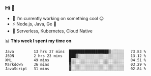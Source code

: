 ### Hi 👋

<!--
**nodejh/nodejh** is a ✨ _special_ ✨ repository because its `README.md` (this file) appears on your GitHub profile.

Here are some ideas to get you started:

- 🔭 I’m currently working on ...
- 🌱 I’m currently learning ...
- 👯 I’m looking to collaborate on ...
- 🤔 I’m looking for help with ...
- 💬 Ask me about ...
- 📫 How to reach me: ...
- 😄 Pronouns: ...
- ⚡ Fun fact: ...
-->

- 🔭 I’m currently working on something cool :wink:
- ⚡ Node.js, Java, Go :thought_balloon:
- 🤖 Serverless, Kubernetes, Cloud Native

📊 **This week I spent my time on**

<!--START_SECTION:waka-->
```text
Java         13 hrs 27 mins  ██████████████████▒░░░░░░   73.83 % 
JSON         2 hrs 23 mins   ███▒░░░░░░░░░░░░░░░░░░░░░   13.12 % 
XML          49 mins         █░░░░░░░░░░░░░░░░░░░░░░░░   04.51 % 
Markdown     36 mins         ▓░░░░░░░░░░░░░░░░░░░░░░░░   03.29 % 
JavaScript   31 mins         ▓░░░░░░░░░░░░░░░░░░░░░░░░   02.84 % 
```
<!--END_SECTION:waka-->


<!--
:traffic_light: **Visitors**

![visitors](https://visitor-badge.glitch.me/badge?page_id=nodejh.nodejh)
-->
